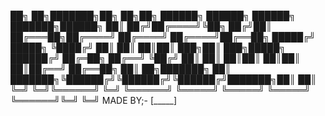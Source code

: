
██╗  ██╗███████╗██╗   ██╗██╗      ██████╗  ██████╗  ██████╗ ███████╗██████╗ 
██║ ██╔╝██╔════╝╚██╗ ██╔╝██║     ██╔═══██╗██╔════╝ ██╔════╝ ██╔════╝██╔══██╗
█████╔╝ █████╗   ╚████╔╝ ██║     ██║   ██║██║  ███╗██║  ███╗█████╗  ██████╔╝
██╔═██╗ ██╔══╝    ╚██╔╝  ██║     ██║   ██║██║   ██║██║   ██║██╔══╝  ██╔══██╗
██║  ██╗███████╗   ██║   ███████╗╚██████╔╝╚██████╔╝╚██████╔╝███████╗██║  ██║
╚═╝  ╚═╝╚══════╝   ╚═╝   ╚══════╝ ╚═════╝  ╚═════╝  ╚═════╝ ╚══════╝╚═╝  ╚═╝
                                                            MADE BY;-
                                                                   [_____]
